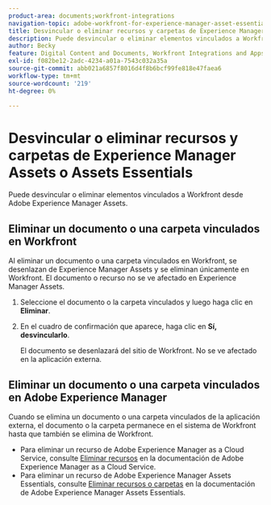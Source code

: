 ```yaml
---
product-area: documents;workfront-integrations
navigation-topic: adobe-workfront-for-experience-manager-asset-essentials
title: Desvincular o eliminar recursos y carpetas de Experience Manager Assets o Assets Essentials
description: Puede desvincular o eliminar elementos vinculados a Workfront desde Adobe Experience Manager Assets.
author: Becky
feature: Digital Content and Documents, Workfront Integrations and Apps
exl-id: f082be12-2adc-4234-a01a-7543c032a35a
source-git-commit: abb021a6857f8016d4f8b6bcf99fe818e47faea6
workflow-type: tm+mt
source-wordcount: '219'
ht-degree: 0%

---
```


# Desvincular o eliminar recursos y carpetas de Experience Manager Assets o Assets Essentials

Puede desvincular o eliminar elementos vinculados a Workfront desde Adobe Experience Manager Assets.

## Eliminar un documento o una carpeta vinculados en Workfront

Al eliminar un documento o una carpeta vinculados en Workfront, se desenlazan de Experience Manager Assets y se eliminan únicamente en Workfront. El documento o recurso no se ve afectado en Experience Manager Assets.

1. Seleccione el documento o la carpeta vinculados y luego haga clic en **Eliminar**.
1. En el cuadro de confirmación que aparece, haga clic en **Sí, desvincularlo**.

   El documento se desenlazará del sitio de Workfront. No se ve afectado en la aplicación externa.

## Eliminar un documento o una carpeta vinculados en Adobe Experience Manager

Cuando se elimina un documento o una carpeta vinculados de la aplicación externa, el documento o la carpeta permanece en el sistema de Workfront hasta que también se elimina de Workfront.

* Para eliminar un recurso de Adobe Experience Manager as a Cloud Service, consulte [Eliminar recursos](https://experienceleague.adobe.com/docs/experience-manager-cloud-service/content/assets/manage/manage-digital-assets.html?lang=en#delete-assets) en la documentación de Adobe Experience Manager as a Cloud Service.
* Para eliminar un recurso de Adobe Experience Manager Assets Essentials, consulte [Eliminar recursos o carpetas](https://experienceleague.adobe.com/docs/experience-manager-assets-essentials/help/add-delete.html?lang=en#delete-assets) en la documentación de Adobe Experience Manager Assets Essentials.














<!--
28
Late I have seen queries in multiple posts in support channels where they have questions …
How to delete linked assets/folder from Workfront side?
What happens if linked assets/folders are deleted on AEM side? etc
-->
